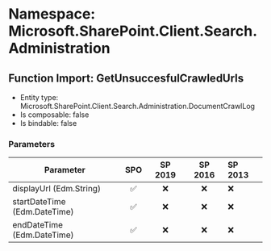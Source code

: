 # Namespace: Microsoft.SharePoint.Client.Search.Administration

## Function Import: GetUnsuccesfulCrawledUrls

- Entity type: Microsoft.SharePoint.Client.Search.Administration.DocumentCrawlLog
- Is composable: false
- Is bindable: false

### Parameters

Parameter | SPO | SP 2019 | SP 2016 | SP 2013
----------|:---:|:-------:|:-------:|:-------
displayUrl (Edm.String) | ✅ | ❌ | ❌ | ❌
startDateTime (Edm.DateTime) | ✅ | ❌ | ❌ | ❌
endDateTime (Edm.DateTime) | ✅ | ❌ | ❌ | ❌